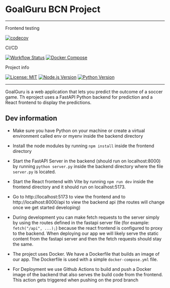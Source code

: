 # GoalGuru BCN Project

<hr>
Frontend testing    

[![codecov](https://codecov.io/gh/bernhard759/BCN-2024SS-TeamGelb-GoalGuru/graph/badge.svg?token=FAP45UOB0Y?flag=frontend)](https://codecov.io/gh/bernhard759/BCN-2024SS-TeamGelb-GoalGuru)

CI/CD    

[![Workflow Status](https://github.com/bernhard759/BCN-2024SS-TeamGelb-GoalGuru/actions/workflows/ci-cd.yml/badge.svg?branch=prod)](https://github.com/bernhard759/BCN-2024SS-TeamGelb-GoalGuru/actions/workflows/ci-cd.yml)
 [![Docker Compose](https://github.com/bernhard759/BCN-2024SS-TeamGelb-GoalGuru/actions/workflows/ci-cd.yml/badge.svg?event=push&branch=prod&job=docker_compose)](https://github.com/bernhard759/BCN-2024SS-TeamGelb-GoalGuru/actions/workflows/ci-cd.yml)

Project info    

[![License: MIT](https://img.shields.io/badge/License-MIT-yellow.svg)](https://opensource.org/licenses/MIT) [![Node.js Version](https://img.shields.io/badge/node-20-green.svg)](https://nodejs.org/en/) [![Python Version](https://img.shields.io/badge/python-3.9-blue.svg)](https://www.python.org/downloads/release/python-390/)

<hr>

GoalGuru is a web application that lets you predict the outcome of a soccer game. Th eproject uses a FastAPI Python backend for prediction and a React frontend to display the predictions.


## Dev information
* Make sure you have Python on your machine or create a virtual environment called env or myenv inside the backend directory
* Install the node modules by running `npm install` inside the frontend directory
* Start the FastAPI Server in the backend (should run on localhost:8000) by running `python server.py` inside the backend directory where the file `server.py` is located.
* Start the React frontend with Vite by running `npm run dev` inside the frontend directory and it should run on localhost:5173. 
* Go to http://localhost:5173 to view the frontend and to http://localhost:8000/api to view the backend api (the routes will change once we get started developing)
* During development you can make fetch requests to the server simply by using the routes defined in the fastapi server file (for example: `fetch("/api", ...);`) because the react frontend is configured to proxy to the backend. When deploying our app we will likely serve the static content from the fastapi server and then the fetch requests should stay the same.

* The project uses Docker. We have a Dockerfile that builds an image of our app. The Dockerfile is used with a simple `docker-compose.yml` file.

* For Deployment we use Github Actions to build and push a Docker image of the backend that also serves the build code from the frontend. This action gets triggered when pushing on the prod branch

## 
